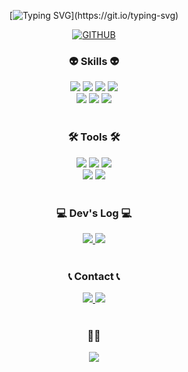 <div align="center">

[![Typing SVG](https://readme-typing-svg.demolab.com?font=Fira+Code&weight=500&size=24&pause=1000&color=23FFBE&width=435&lines=How+are+you%3F;Have+a+good+day!)](https://git.io/typing-svg)

</div>
    
<div align="center">
    
[![GITHUB](https://hits.seeyoufarm.com/api/count/incr/badge.svg?url=https%3A%2F%2Fgithub.com%2Fhwiiron%2Fyour-repository&count_bg=%23F29494&title_bg=%232F2E2E&icon=github.svg&icon_color=%23FFFFFF&title=GITHUB&edge_flat=false)](https://github.com/hwiiron/your-repository)

</div>

<h3 align="center">👽 Skills 👽</h3>

<div align="center">
<img src="https://img.shields.io/badge/HTML5-E34F26?style=for-the-badge&logo=html5&logoColor=white" /> <img src="https://img.shields.io/badge/CSS3-1572B6?style=for-the-badge&logo=css3&logoColor=white" /> <img src="https://img.shields.io/badge/JavaScript-F7DF1E?style=for-the-badge&logo=JavaScript&logoColor=white" /> <img src="https://img.shields.io/badge/jQuery-0769AD?style=for-the-badge&logo=jquery&logoColor=white" /><br>
<img src="https://img.shields.io/badge/React-20232A?style=for-the-badge&logo=react&logoColor=61DAFB" /> <img src="https://img.shields.io/badge/TypeScript-007ACC?style=for-the-badge&logo=typescript&logoColor=white" /> <img src="https://img.shields.io/badge/styled--components-DB7093?style=for-the-badge&logo=styled-components&logoColor=white" />
</div>

<br>

<h3 align="center">🛠 Tools 🛠</h3>

<div align="center">
<img src="https://img.shields.io/badge/git-F05033.svg?style=for-the-badge&logo=git&logoColor=white" /> <img src="https://img.shields.io/badge/github-181717.svg?style=for-the-badge&logo=github&logoColor=white" /> <img src="https://img.shields.io/badge/Figma-F24E1E?style=for-the-badge&logo=figma&logoColor=white" /><br>
<img src="https://img.shields.io/badge/Adobe%20Photoshop-31A8FF?style=for-the-badge&logo=Adobe%20Photoshop&logoColor=black" /> <img src="https://img.shields.io/badge/Adobe%20Illustrator-FF9A00?style=for-the-badge&logo=adobe%20illustrator&logoColor=white" />

</div>

<br>

<h3 align="center">💻 Dev's Log 💻</h3>

<div align="center">
<a href="https://hwiiron.tistory.com/">
    <img src="https://img.shields.io/badge/Tistory-000000?style=for-the-badge&logo=Tistory&logoColor=white">
</a>
    
<a href="https://boulder-headstand-90d.notion.site/Codeit-Front-End-11-1352bd9cf4b080a9884bd18617cce296">
    <img src="https://img.shields.io/badge/Notion-9999FF?style=for-the-badge&logo=Notion&logoColor=white">
</a>
</div>

<br>

<h3 align="center">📞 Contact 📞</h3>

<div align="center">
<a href="https://www.instagram.com/98.1106">
    <img src="https://img.shields.io/badge/Instagram-E4405F?style=for-the-badge&logo=Instagram&logoColor=white">
</a>
<a href="mailto:shinhwiiron@gmail.com">
    <img src="https://img.shields.io/badge/Gmail-EA4335?style=for-the-badge&logo=Gmail&logoColor=white">
</a>
</div>

<br>

<h3 align="center">🍔🍟</h3>

<div align="center">
<img src="https://img.shields.io/badge/McDonald's-FBC817?style=for-the-badge&logo=McDonald's&logoColor=white" />
</div>

<!-- ![]() -->

<!-- 
![SASS](https://img.shields.io/badge/Sass-CC6699?style=for-the-badge&logo=sass&logoColor=white)
![TailWind](https://img.shields.io/badge/Tailwind_CSS-38B2AC?style=for-the-badge&logo=tailwind-css&logoColor=white)

![NextJS](https://img.shields.io/badge/Next.js-000?logo=nextdotjs&logoColor=fff&style=for-the-badge)
-->
    
<!--
**hwiiron/hwiiron** is a ✨ _special_ ✨ repository because its `README.md` (this file) appears on your GitHub profile.

Here are some ideas to get you started:

- 🔭 I’m currently working on ...
- 🌱 I’m currently learning ...
- 👯 I’m looking to collaborate on ...
- 🤔 I’m looking for help with ...
- 💬 Ask me about ...
- 📫 How to reach me: ...
- 😄 Pronouns: ...
- ⚡ Fun fact: ...
-->
